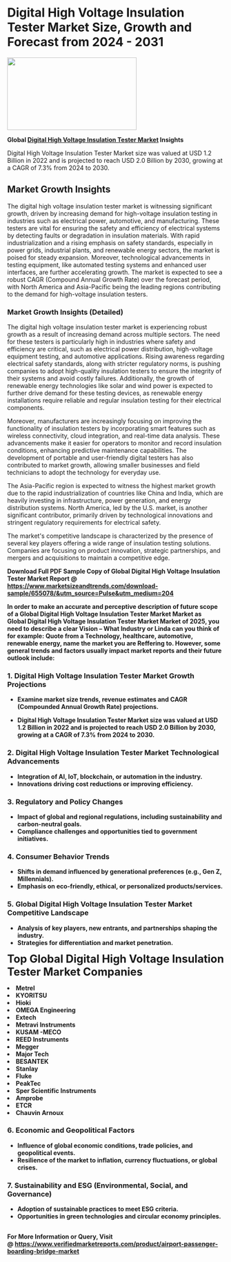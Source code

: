 <H1>Digital High Voltage Insulation Tester Market Size, Growth and Forecast from 2024 - 2031</H1><img class="aligncenter size-medium wp-image-584254" src="https://thirdeyenews.in/wp-content/uploads/2024/09/Global-Market-Research-300x168.jpeg" alt="" width="300" height="168" /><p><strong>Global&nbsp;<a href="https://www.marketsizeandtrends.com/download-sample/655078/&amp;utm_source=Pulse&amp;utm_medium=204">Digital High Voltage Insulation Tester Market</a> Insights</strong></p><p>Digital High Voltage Insulation Tester Market size was valued at USD 1.2 Billion in 2022 and is projected to reach USD 2.0 Billion by 2030, growing at a CAGR of 7.3% from 2024 to 2030.</p><p><h2>Market Growth Insights</h2> <p>The digital high voltage insulation tester market is witnessing significant growth, driven by increasing demand for high-voltage insulation testing in industries such as electrical power, automotive, and manufacturing. These testers are vital for ensuring the safety and efficiency of electrical systems by detecting faults or degradation in insulation materials. With rapid industrialization and a rising emphasis on safety standards, especially in power grids, industrial plants, and renewable energy sectors, the market is poised for steady expansion. Moreover, technological advancements in testing equipment, like automated testing systems and enhanced user interfaces, are further accelerating growth. The market is expected to see a robust CAGR (Compound Annual Growth Rate) over the forecast period, with North America and Asia-Pacific being the leading regions contributing to the demand for high-voltage insulation testers.</p> <p><strong></strong></p> <h3>Market Growth Insights (Detailed)</h3> <p>The digital high voltage insulation tester market is experiencing robust growth as a result of increasing demand across multiple sectors. The need for these testers is particularly high in industries where safety and efficiency are critical, such as electrical power distribution, high-voltage equipment testing, and automotive applications. Rising awareness regarding electrical safety standards, along with stricter regulatory norms, is pushing companies to adopt high-quality insulation testers to ensure the integrity of their systems and avoid costly failures. Additionally, the growth of renewable energy technologies like solar and wind power is expected to further drive demand for these testing devices, as renewable energy installations require reliable and regular insulation testing for their electrical components.</p> <p>Moreover, manufacturers are increasingly focusing on improving the functionality of insulation testers by incorporating smart features such as wireless connectivity, cloud integration, and real-time data analysis. These advancements make it easier for operators to monitor and record insulation conditions, enhancing predictive maintenance capabilities. The development of portable and user-friendly digital testers has also contributed to market growth, allowing smaller businesses and field technicians to adopt the technology for everyday use.</p> <p>The Asia-Pacific region is expected to witness the highest market growth due to the rapid industrialization of countries like China and India, which are heavily investing in infrastructure, power generation, and energy distribution systems. North America, led by the U.S. market, is another significant contributor, primarily driven by technological innovations and stringent regulatory requirements for electrical safety.</p> <p>The market's competitive landscape is characterized by the presence of several key players offering a wide range of insulation testing solutions. Companies are focusing on product innovation, strategic partnerships, and mergers and acquisitions to maintain a competitive edge.</p> <p><strong></p><p><span class=""><strong>Download Full PDF Sample Copy of Global Digital High Voltage Insulation Tester Market Report</strong> @ <a href="https://www.marketsizeandtrends.com/download-sample/655078/&amp;utm_source=Pulse&amp;utm_medium=204" target="_blank">https://www.marketsizeandtrends.com/download-sample/655078/&amp;utm_source=Pulse&amp;utm_medium=204</a></span></p><p>In order to make an accurate and perceptive description of future scope of a Global&nbsp;Digital High Voltage Insulation Tester Market Market as Global&nbsp;Digital High Voltage Insulation Tester Market Market of 2025, you need to describe a clear Vision &ndash; What Industry or Linda can you think of for example: Quote from a Technology, healthcare, automotive, renewable energy, name the market you are Reffering to. However, some general trends and factors usually impact market reports and their future outlook include:</p><h3>1.&nbsp;<strong>Digital High Voltage Insulation Tester Market Growth Projections</strong></h3><ul><li>Examine market size trends, revenue estimates and CAGR (Compounded Annual Growth Rate) projections.</li><li><p>Digital High Voltage Insulation Tester Market size was valued at USD 1.2 Billion in 2022 and is projected to reach USD 2.0 Billion by 2030, growing at a CAGR of 7.3% from 2024 to 2030.</p></li></ul><h3>2.&nbsp;<strong>Digital High Voltage Insulation Tester Market Technological Advancements</strong></h3><ul><li>Integration of AI, IoT, blockchain, or automation in the industry.</li><li>Innovations driving cost reductions or improving efficiency.</li></ul><h3>3.&nbsp;<strong>Regulatory and Policy Changes</strong></h3><ul><li>Impact of global and regional regulations, including sustainability and carbon-neutral goals.</li><li>Compliance challenges and opportunities tied to government initiatives.</li></ul><h3>4.&nbsp;<strong>Consumer Behavior Trends</strong></h3><ul><li>Shifts in demand influenced by generational preferences (e.g., Gen Z, Millennials).</li><li>Emphasis on eco-friendly, ethical, or personalized products/services.</li></ul><h3>5.&nbsp;<strong>Global Digital High Voltage Insulation Tester Market Competitive Landscape</strong></h3><ul><li>Analysis of key players, new entrants, and partnerships shaping the industry.</li><li>Strategies for differentiation and market penetration.</li></ul><p data-pm-slice="1 1 []"><span style="color: inherit; font-family: inherit; font-size: 25px;">Top Global Digital High Voltage Insulation Tester Market Companies</span></p><div class="" data-test-id=""><p><li>Metrel</li><li> KYORITSU</li><li> Hioki</li><li> OMEGA Engineering</li><li> Extech</li><li> Metravi Instruments</li><li> KUSAM -MECO</li><li> REED Instruments</li><li> Megger</li><li> Major Tech</li><li> BESANTEK</li><li> Stanlay</li><li> Fluke</li><li> PeakTec</li><li> Sper Scientific Instruments</li><li> Amprobe</li><li> ETCR</li><li> Chauvin Arnoux</li></p></div><h3>6.&nbsp;<strong>Economic and Geopolitical Factors</strong></h3><ul><li>Influence of global economic conditions, trade policies, and geopolitical events.</li><li>Resilience of the market to inflation, currency fluctuations, or global crises.</li></ul><h3>7.&nbsp;<strong>Sustainability and ESG (Environmental, Social, and Governance)</strong></h3><ul><li>Adoption of sustainable practices to meet ESG criteria.</li><li>Opportunities in green technologies and circular economy principles.</li></ul><h2><strong style="font-size: 14px;">For More Information or Query, Visit @&nbsp;</strong><a style="background-color: #ffffff; font-size: 14px;" href="https://www.marketsizeandtrends.com/report/digital-high-voltage-insulation-tester-market/" target="_blank">https://www.verifiedmarketreports.com/product/airport-passenger-boarding-bridge-market</a></h2>
